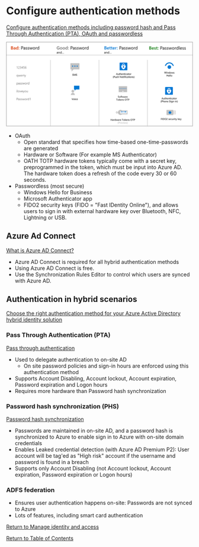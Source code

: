 # Configure authentication methods

[Configure authentication methods including password hash and Pass Through Authentication (PTA), OAuth and passwordless](https://docs.microsoft.com/en-us/azure/active-directory/authentication/concept-authentication-methods)

![Azure AD Authentication methods](img/authentication-methods.png)
* OAuth
   * Open standard that specifies how time-based one-time-passwords are generated
   * Hardware or Software (For example MS Authenticator)
   * OATH TOTP hardware tokens typically come with a secret key, preprogrammed in the token, which must be input into Azure AD. The hardware token does a refresh of the code every 30 or 60 seconds.
* Passwordless (most secure)
   * Windows Hello for Business
   * Microsoft Authenticator app
   * FIDO2 security keys (FIDO = "Fast IDentity Online"), and allows users to sign in with external hardware key over Bluetooth, NFC, Lightning or USB.

## Azure Ad Connect

[What is Azure AD Connect?](https://docs.microsoft.com/en-us/azure/active-directory/hybrid/whatis-azure-ad-connect)

* Azure AD Connect is required for all hybrid authentication methods
* Using Azure AD Connect is free.
* Use the Synchronization Rules Editor to control which users are synced with Azure AD.

## Authentication in hybrid scenarios

[Choose the right authentication method for your Azure Active Directory hybrid identity solution](https://docs.microsoft.com/en-us/azure/security/fundamentals/choose-ad-authn)

### Pass Through Authentication (PTA)
[Pass through authentication](https://docs.microsoft.com/en-us/azure/active-directory/hybrid/how-to-connect-pta-how-it-works)
* Used to delegate authentication to on-site AD
   * On site password policies and sign-in hours are enforced using this authentication method
* Supports Account Disabling, Account lockout, Account expiration, Password expiration and Logon hours
* Requires more hardware than Password hash synchronization

### Password hash synchronization (PHS)
[Password hash synchronization](https://docs.microsoft.com/en-us/azure/active-directory/hybrid/whatis-phs)
* Passwords are maintained in on-site AD, and a password hash is synchronized to Azure to enable sign in to Azure with on-site domain credentials
* Enables Leaked credential detection (with Azure AD Premium P2): User account will be tag'ed as "High risk" account if the username and password is found in a breach
* Supports only Account Disabling (not Account lockout, Account expiration, Password expiration or Logon hours)

### ADFS federation
* Ensures user authentication happens on-site: Passwords are not synced to Azure
* Lots of features, including smart card authentication

[Return to Manage identity and access](README.md)

[Return to Table of Contents](../README.md)